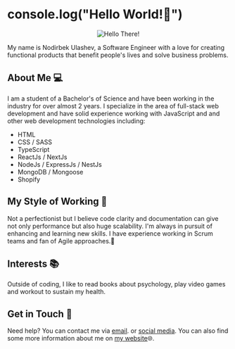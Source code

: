 
# console.log("Hello World!:wave:")

<p align="center">
	<img src="https://media.giphy.com/media/xTiIzJSKB4l7xTouE8/giphy.gif" alt="Hello There!">
</p

My name is Nodirbek Ulashev, a Software Engineer with a love for creating functional products that benefit people's lives and solve business problems.

## About Me :computer:

I am a student of a Bachelor's of Science and have been working in the industry for over almost 2 years. I specialize in the area of full-stack web development and have solid experience working with JavaScript and and other web development technologies including:

-   HTML
-   CSS / SASS
-   TypeScript
-   ReactJs / NextJs
-   NodeJs / ExpressJs / NestJs
- MongoDB / Mongoose
- Shopify

## My Style of Working :briefcase:
Not a perfectionist but I believe code clarity and documentation can give not only performance but also huge scalability. I'm always in pursuit of enhancing and learning new skills. I have experience working in Scrum teams and fan of Agile approaches.:runner:

## Interests :books:

Outside of coding, I like to read books about psychology, play video games and workout to sustain my health.

## Get in Touch :email:
Need help? You can contact me via [email](mailto:nodirbekulashev01@gmail.com). or [social media](https://t.me/MiN1One). You can also find some more information about me on [my website](https://www.min1one.com):globe_with_meridians:.

